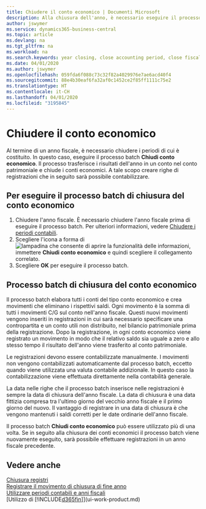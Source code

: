 ```yaml
---
title: Chiudere il conto economico | Documenti Microsoft
description: Alla chiusura dell'anno, è necessario eseguire il processo batch Chiudi conto economico per chiudere i periodi contabili che costituiscono l'anno fiscale.
author: jswymer
ms.service: dynamics365-business-central
ms.topic: article
ms.devlang: na
ms.tgt_pltfrm: na
ms.workload: na
ms.search.keywords: year closing, close accounting period, close fiscal year, bank account detailed trial balance
ms.date: 04/01/2020
ms.author: jswymer
ms.openlocfilehash: 059fda6f088c73c32f82a4029976e7ae6acd40f4
ms.sourcegitcommit: 88e4b30eaf6fa32af0c1452ce2f85ff1111c75e2
ms.translationtype: HT
ms.contentlocale: it-CH
ms.lasthandoff: 04/01/2020
ms.locfileid: "3195845"
---
```

# <a name="close-income-statement-accounts"></a>Chiudere il conto economico
Al termine di un anno fiscale, è necessario chiudere i periodi di cui è costituito. In questo caso, eseguire il processo batch **Chiudi conto economico**. Il processo trasferisce i risultati dell'anno in un conto nel conto patrimoniale e chiude i conti economici. A tale scopo creare righe di registrazioni che in seguito sarà possibile contabilizzare.

## <a name="to-run-the-close-income-statement-batch-job"></a>Per eseguire il processo batch di chiusura del conto economico
1. Chiudere l'anno fiscale. È necessario chiudere l'anno fiscale prima di eseguire il processo batch. Per ulteriori informazioni, vedere [Chiudere i periodi contabili](year-close-account-periods.md).
2. Scegliere l'icona a forma di ![lampadina che consente di aprire la funzionalità delle informazioni](media/ui-search/search_small.png "Informazioni sull'operazione che si desidera eseguire"), immettere **Chiudi conto economico** e quindi scegliere il collegamento correlato.
3. Scegliere **OK** per eseguire il processo batch.

## <a name="about-the-close-income-statement-batch-job"></a>Processo batch di chiusura del conto economico
Il processo batch elabora tutti i conti del tipo conto economico e crea movimenti che eliminano i rispettivi saldi. Ogni movimento è la somma di tutti i movimenti C/G sul conto nell'anno fiscale. Questi nuovi movimenti vengono inseriti in registrazioni in cui sarà necessario specificare una contropartita e un conto utili non distribuito, nel bilancio patrimoniale prima della registrazione. Dopo la registrazione, in ogni conto economico viene registrato un movimento in modo che il relativo saldo sia uguale a zero e allo stesso tempo il risultato dell'anno viene trasferito al conto patrimoniale.

Le registrazioni devono essere contabilizzate manualmente. I movimenti non vengono contabilizzati automaticamente dal processo batch, eccetto quando viene utilizzata una valuta contabile addizionale. In questo caso la contabilizzazione viene effettuata direttamente nella contabilità generale.

La data nelle righe che il processo batch inserisce nelle registrazioni è sempre la data di chiusura dell'anno fiscale. La data di chiusura è una data fittizia compresa tra l'ultimo giorno del vecchio anno fiscale e il primo giorno del nuovo. Il vantaggio di registrare in una data di chiusura è che vengono mantenuti i saldi corretti per le date ordinarie dell'anno fiscale.

Il processo batch **Chiudi conto economico** può essere utilizzato più di una volta. Se in seguito alla chiusura dei conti economici il processo batch viene nuovamente eseguito, sarà possibile effettuare registrazioni in un anno fiscale precedente.

## <a name="see-also"></a>Vedere anche

[Chiusura registri](year-close-books.md)  
[Registrare il movimento di chiusura di fine anno](year-how-post-year-end-close-entry.md)  
[Utilizzare periodi contabili e anni fiscali](finance-accounting-periods-and-fiscal-years.md)  
[Utilizzo di [!INCLUDE[d365fin](includes/d365fin_md.md)]](ui-work-product.md)

